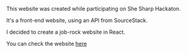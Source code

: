 This website was created while participating on She Sharp Hackaton.

It's a front-end website, using an API from SourceStack.

I decided to create a job-rock website in React.

You can check the website [here]()
